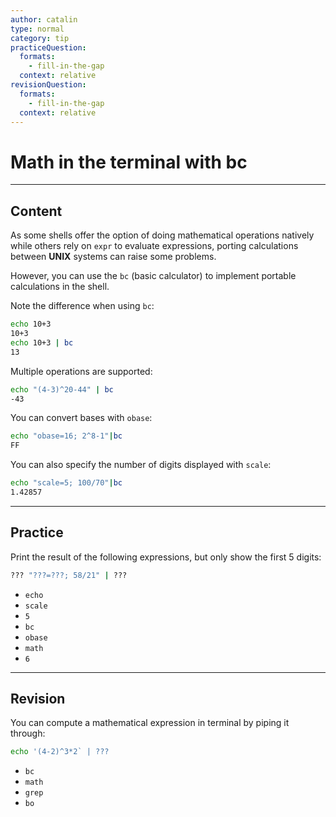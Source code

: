 ```yaml
---
author: catalin
type: normal
category: tip
practiceQuestion:
  formats:
    - fill-in-the-gap
  context: relative
revisionQuestion:
  formats:
    - fill-in-the-gap
  context: relative
---
```


# Math in the terminal with bc


---

## Content

As some shells offer the option of doing mathematical operations natively while others rely on `expr` to evaluate expressions, porting calculations between **UNIX** systems can raise some problems.

However, you can use the `bc` (basic calculator) to implement portable calculations in the shell.

Note the difference when using `bc`:

```bash
echo 10+3
10+3
echo 10+3 | bc
13
```

Multiple operations are supported:

```bash
echo "(4-3)^20-44" | bc
-43
```

You can convert bases with `obase`:

```bash
echo "obase=16; 2^8-1"|bc
FF
```

You can also specify the number of digits displayed with `scale`:

```bash
echo "scale=5; 100/70"|bc
1.42857
```


---

## Practice

Print the result of the following expressions, but only show the first 5 digits:

```bash
??? "???=???; 58/21" | ???
```

- `echo`
- `scale`
- `5`
- `bc`
- `obase`
- `math`
- `6`


---

## Revision

You can compute a mathematical expression in terminal by piping it through:

```bash
echo '(4-2)^3*2` | ???
```

- `bc`
- `math`
- `grep`
- `bo`
